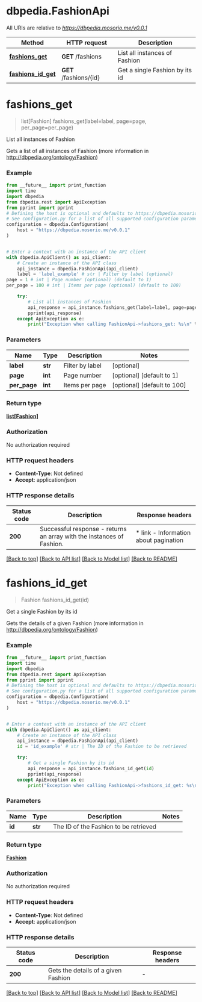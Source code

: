 # dbpedia.FashionApi

All URIs are relative to *https://dbpedia.mosorio.me/v0.0.1*

Method | HTTP request | Description
------------- | ------------- | -------------
[**fashions_get**](FashionApi.md#fashions_get) | **GET** /fashions | List all instances of Fashion
[**fashions_id_get**](FashionApi.md#fashions_id_get) | **GET** /fashions/{id} | Get a single Fashion by its id


# **fashions_get**
> list[Fashion] fashions_get(label=label, page=page, per_page=per_page)

List all instances of Fashion

Gets a list of all instances of Fashion (more information in http://dbpedia.org/ontology/Fashion)

### Example

```python
from __future__ import print_function
import time
import dbpedia
from dbpedia.rest import ApiException
from pprint import pprint
# Defining the host is optional and defaults to https://dbpedia.mosorio.me/v0.0.1
# See configuration.py for a list of all supported configuration parameters.
configuration = dbpedia.Configuration(
    host = "https://dbpedia.mosorio.me/v0.0.1"
)


# Enter a context with an instance of the API client
with dbpedia.ApiClient() as api_client:
    # Create an instance of the API class
    api_instance = dbpedia.FashionApi(api_client)
    label = 'label_example' # str | Filter by label (optional)
page = 1 # int | Page number (optional) (default to 1)
per_page = 100 # int | Items per page (optional) (default to 100)

    try:
        # List all instances of Fashion
        api_response = api_instance.fashions_get(label=label, page=page, per_page=per_page)
        pprint(api_response)
    except ApiException as e:
        print("Exception when calling FashionApi->fashions_get: %s\n" % e)
```

### Parameters

Name | Type | Description  | Notes
------------- | ------------- | ------------- | -------------
 **label** | **str**| Filter by label | [optional] 
 **page** | **int**| Page number | [optional] [default to 1]
 **per_page** | **int**| Items per page | [optional] [default to 100]

### Return type

[**list[Fashion]**](Fashion.md)

### Authorization

No authorization required

### HTTP request headers

 - **Content-Type**: Not defined
 - **Accept**: application/json

### HTTP response details
| Status code | Description | Response headers |
|-------------|-------------|------------------|
**200** | Successful response - returns an array with the instances of Fashion. |  * link - Information about pagination <br>  |

[[Back to top]](#) [[Back to API list]](../README.md#documentation-for-api-endpoints) [[Back to Model list]](../README.md#documentation-for-models) [[Back to README]](../README.md)

# **fashions_id_get**
> Fashion fashions_id_get(id)

Get a single Fashion by its id

Gets the details of a given Fashion (more information in http://dbpedia.org/ontology/Fashion)

### Example

```python
from __future__ import print_function
import time
import dbpedia
from dbpedia.rest import ApiException
from pprint import pprint
# Defining the host is optional and defaults to https://dbpedia.mosorio.me/v0.0.1
# See configuration.py for a list of all supported configuration parameters.
configuration = dbpedia.Configuration(
    host = "https://dbpedia.mosorio.me/v0.0.1"
)


# Enter a context with an instance of the API client
with dbpedia.ApiClient() as api_client:
    # Create an instance of the API class
    api_instance = dbpedia.FashionApi(api_client)
    id = 'id_example' # str | The ID of the Fashion to be retrieved

    try:
        # Get a single Fashion by its id
        api_response = api_instance.fashions_id_get(id)
        pprint(api_response)
    except ApiException as e:
        print("Exception when calling FashionApi->fashions_id_get: %s\n" % e)
```

### Parameters

Name | Type | Description  | Notes
------------- | ------------- | ------------- | -------------
 **id** | **str**| The ID of the Fashion to be retrieved | 

### Return type

[**Fashion**](Fashion.md)

### Authorization

No authorization required

### HTTP request headers

 - **Content-Type**: Not defined
 - **Accept**: application/json

### HTTP response details
| Status code | Description | Response headers |
|-------------|-------------|------------------|
**200** | Gets the details of a given Fashion |  -  |

[[Back to top]](#) [[Back to API list]](../README.md#documentation-for-api-endpoints) [[Back to Model list]](../README.md#documentation-for-models) [[Back to README]](../README.md)

